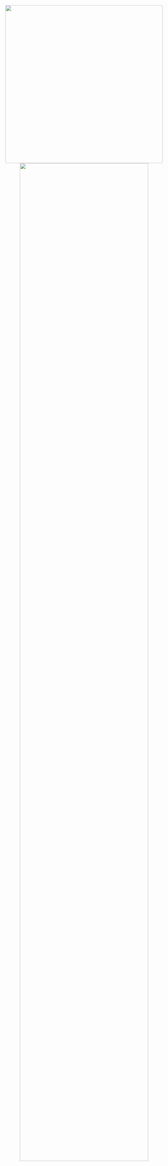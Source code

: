<div align="center">

  <img src="https://64.media.tumblr.com/ee9c11c85e66d91bba63c8e7d872bc55/tumblr_n2rsb1WnnB1r93041o1_500.gifv" width="500px" />


  <img src="https://readme-typing-svg.demolab.com?font=Inconsolata&weight=500&size=50&duration=4000&pause=300&color=A7A459&center=true&vCenter=true&multiline=true&repeat=false&random=false&width=1350&height=140&lines=Hello+There!;I'm+Riley%2C+A+Tech+Girl+and+Cybersecurity+Enthusiast" width="90%" />

  <br><br>

  <pre>
💼 BSc Cybersecurity @ Wentworth Institute of Technology (WIT)
🎓 Minors in Cyber Management & Computer Science

🚀 Break Through Tech Fellow @ MIT
💻 System Administration Intern @ Silvertech, Inc.
  </pre>

  <pre>
Skills & Tools
────────────────────────────
</pre>
<p>
  <img src="https://skillicons.dev/icons?i=python" height="35" alt="Python" />
  <img src="https://skillicons.dev/icons?i=bash" height="35" alt="Bash" />
  <img src="https://skillicons.dev/icons?i=powershell" height="35" alt="PowerShell" />
  <img src="https://skillicons.dev/icons?i=linux" height="35" alt="Linux" />
  <img src="https://skillicons.dev/icons?i=windows" height="35" alt="Windows" />
  <img src="https://skillicons.dev/icons?i=git" height="35" alt="Git" />
  <img src="https://skillicons.dev/icons?i=vscode" height="35" alt="VSCode" />
  <img src="https://skillicons.dev/icons?i=aws" height="35" alt="AWS" />
  <img src="https://skillicons.dev/icons?i=azure" height="35" alt="Azure" />
  <img src="https://skillicons.dev/icons?i=docker" height="35" alt="Docker" />
  <img src="https://skillicons.dev/icons?i=kubernetes" height="35" alt="Kubernetes" />
  <img src="https://skillicons.dev/icons?i=terraform" height="35" alt="Terraform" />
  <img src="https://skillicons.dev/icons?i=mysql" height="35" alt="MySQL" />
</p>

  <br>

  <pre>
🌱 Lifelong Learner & Tinkerer
📚 Always Exploring New Tech & Tools
🔐 Cybersecurity & System Admin Enthusiast
🖥️ Building Secure & Reliable Systems
  </pre>

  <br>

  <img src="https://raw.githubusercontent.com/innng/innng/master/assets/kyubey.gif" height="40" />

  <br><br>

  [![](https://img.shields.io/badge/linkedin-0A66C2?style=for-the-badge&logo=linkedin&logoColor=white)](https://www.linkedin.com/in/riley-barka)
  [![](https://img.shields.io/badge/email-1DA1F2?style=for-the-badge&logo=gmail&logoColor=white)](mailto:barkar@wit.edu)
  

</div>

